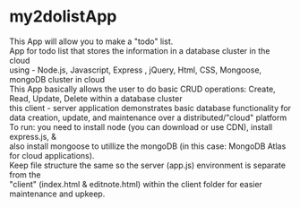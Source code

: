 # my2dolistApp <br>
This App will allow you to make a "todo" list.<br>
App for todo list that stores the information in a database cluster in the cloud<br>
using - Node.js, Javascript, Express , jQuery, Html, CSS, Mongoose, mongoDB cluster in cloud<br>
This App basically allows the user to do basic CRUD operations: Create, Read, Update, Delete within a database cluster <br>
this client - server application demonstrates basic database functionality for<br>
data creation, update, and maintenance over a distributed/"cloud" platform<br>
To run: you need to install node (you can download or use CDN), install express.js, & <br>
also install mongoose to utillize the mongoDB (in this case: MongoDB Atlas for cloud applications).<br>
Keep file structure the same so the server (app.js) environment is separate from the <br>
"client" (index.html & editnote.html) within the client folder for easier maintenance and upkeep.
